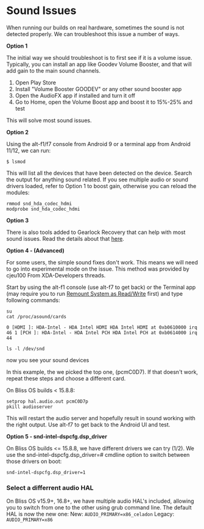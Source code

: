 # Sound Issues

When running our builds on real hardware, sometimes the sound is not detected properly. We can troubleshoot this issue a number of ways. 

**Option 1**

The initial way we should troubleshoot is to first see if it is a volume issue. Typically, you can install an app like Goodev Volume Booster, and that will add gain to the main sound channels. 

1. Open Play Store
2. Install "Volume Booster GOODEV" or any other sound booster app
3. Open the AudioFX app if installed and turn it off
4. Go to Home, open the Volume Boost app and boost it to 15%-25% and test

This will solve most sound issues.

**Option 2**

Using the alt-f1/f7 console from Android 9 or a terminal app from Android 11/12, we can run:

```text
$ lsmod
```

This will list all the devices that have been detected on the device. Search the output for anything sound related. If you see multiple audio or sound drivers loaded, refer to Option 1 to boost gain, otherwise you can reload the modules:

```text
rmmod snd_hda_codec_hdmi
modprobe snd_hda_codec_hdmi
```

**Option 3** 

There is also tools added to Gearlock Recovery that can help with most sound issues. Read the details about that [here](https://supreme-gamers.com/threads/how-to-fix-mic-sound-issues-in-phoenixos-darkmatter.62/page-2).

**Option 4 - \(Advanced\)**

For some users, the simple sound fixes don't work. This means we will need to go into experimental mode on the issue. This method was provided by cjeu100 From XDA-Developers threads.

Start by using the alt-f1 console \(use alt-f7 to get back\) or the Terminal app \(may require you to run [Remount System as Read/Write](https://docs.blissos.org/troubleshooting/remount-system-as-read-write) first\) and type following commands:

```text
su
cat /proc/asound/cards
```

`0 [HDMI ]: HDA-Intel - HDA Intel HDMI HDA Intel HDMI at 0xb0610000 irq 46 1 [PCH ]: HDA-Intel - HDA Intel PCH HDA Intel PCH at 0xb0614000 irq 44`

```text
ls -l /dev/snd
```

now you see your sound devices

In this example, the we picked the top one, \(pcmC0D7\). If that doesn't work, repeat these steps and choose a different card.

On Bliss OS builds < 15.8.8:

```text
setprop hal.audio.out pcmC0D7p
pkill audioserver
```

This will restart the audio server and hopefully result in sound working with the right output. Use alt-f7 to get back to the Android UI and test.

**Option 5 - snd-intel-dspcfg.dsp_driver**

On Bliss OS builds <= 15.8.8, we have different drivers we can try (1/2). We use the snd-intel-dspcfg.dsp_driver=# cmdline option to switch between those drivers on boot:

```text
snd-intel-dspcfg.dsp_driver=1
```

### Select a differrent audio HAL

On Bliss OS v15.9+, 16.8+, we have multiple audio HAL's included, allowing you to switch from one to the other using grub command line. The default HAL is now the new one:
New: `AUDIO_PRIMARY=x86_celadon` 
Legacy: `AUDIO_PRIMARY=x86`
